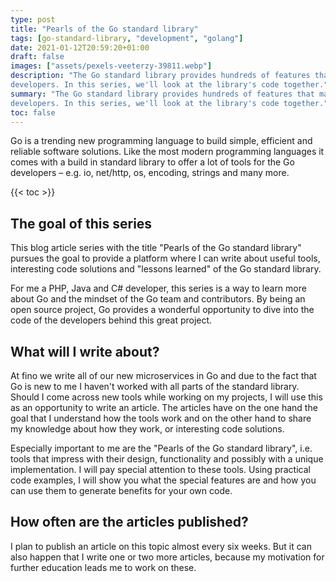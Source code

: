 ```yaml
---
type: post
title: "Pearls of the Go standard library"
tags: [go-standard-library, "development", "golang"]
date: 2021-01-12T20:59:20+01:00
draft: false
images: ["assets/pexels-veeterzy-39811.webp"]
description: "The Go standard library provides hundreds of features that make life easier for us Go 
developers. In this series, we'll look at the library's code together."
summary: "The Go standard library provides hundreds of features that make life easier for us Go 
developers. In this series, we'll look at the library's code together."
toc: false
---
```


Go is a trending new programming language to build simple, efficient and reliable software solutions. Like the most modern programming languages it comes with a build in standard library to offer a lot of tools for the Go developers – e.g. io, net/http, os, encoding, strings and many more.

{{< toc >}}

## The goal of this series

This blog article series with the title "Pearls of the Go standard library" pursues the goal to provide a platform where I can write about useful tools, interesting code solutions and "lessons learned" of the Go standard library.

For me a PHP, Java and C# developer, this series is a way to learn more about Go and the mindset of the Go team and contributors. By being an open source project, Go provides a wonderful opportunity to dive into the code of the developers behind this great project.

## What will I write about?

At fino we write all of our new microservices in Go and due to the fact that Go is new to me I haven't worked with all parts of the standard library. Should I come across new tools while working on my projects, I will use this as an opportunity to write an article. The articles have on the one hand the goal that I understand how the tools work and on the other hand to share my knowledge about how they work, or interesting code solutions.

Especially important to me are the "Pearls of the Go standard library", i.e. tools that impress with their design, functionality and possibly with a unique implementation. I will pay special attention to these tools. Using practical code examples, I will show you what the special features are and how you can use them to generate benefits for your own code.

## How often are the articles published?

I plan to publish an article on this topic almost every six weeks. But it can also happen that I write one or two more articles, because my motivation for further education leads me to work on these.